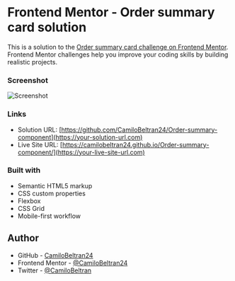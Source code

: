 # Frontend Mentor - Order summary card solution

This is a solution to the [Order summary card challenge on Frontend Mentor](https://www.frontendmentor.io/challenges/order-summary-component-QlPmajDUj). Frontend Mentor challenges help you improve your coding skills by building realistic projects. 

### Screenshot

![Screenshot](https://user-images.githubusercontent.com/31713714/130163340-ebf2525c-85af-45e2-97ba-a7e6a02b2dec.png)

### Links

- Solution URL: [https://github.com/CamiloBeltran24/Order-summary-component](https://your-solution-url.com)
- Live Site URL: [https://camilobeltran24.github.io/Order-summary-component/](https://your-live-site-url.com)

### Built with

- Semantic HTML5 markup
- CSS custom properties
- Flexbox
- CSS Grid
- Mobile-first workflow

## Author

- GitHub - [CamiloBeltran24](https://github.com/CamiloBeltran24)
- Frontend Mentor - [@CamiloBeltran24](https://www.frontendmentor.io/profile/CamiloBeltran24)
- Twitter - [@CamiloBeltran](https://www.twitter.com/CamiloBeltran)

